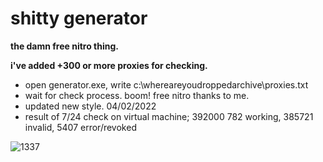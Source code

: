 # shitty generator
**the damn free nitro thing.**

**i've added +300 or more proxies for checking.**
- open generator.exe, write c:\whereareyoudroppedarchive\proxies.txt
- wait for check process. boom! free nitro thanks to me.
- updated new style. 04/02/2022
- result of 7/24 check on virtual machine; 392000 782 working, 385721 invalid, 5407 error/revoked

![1337](https://user-images.githubusercontent.com/89994539/152552600-ed00f966-3fbf-4d4f-9bef-236be2bda36b.png)
